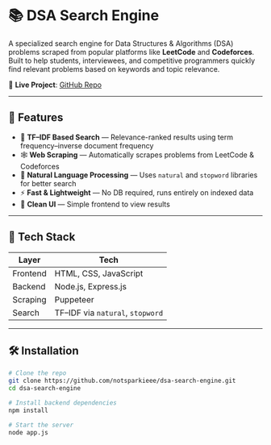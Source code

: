 # 📚 DSA Search Engine

A specialized search engine for Data Structures & Algorithms (DSA) problems scraped from popular platforms like **LeetCode** and **Codeforces**. Built to help students, interviewees, and competitive programmers quickly find relevant problems based on keywords and topic relevance.

🔗 **Live Project**: [GitHub Repo](https://github.com/notsparkieee/dsa-search-engine)

---

## 🚀 Features

- 🧠 **TF–IDF Based Search** — Relevance-ranked results using term frequency–inverse document frequency
- 🕸 **Web Scraping** — Automatically scrapes problems from LeetCode & Codeforces
- 💬 **Natural Language Processing** — Uses `natural` and `stopword` libraries for better search
- ⚡ **Fast & Lightweight** — No DB required, runs entirely on indexed data
- 📱 **Clean UI** — Simple frontend to view results

---

## 🔧 Tech Stack

| Layer      | Tech                            |
|------------|---------------------------------|
| Frontend   | HTML, CSS, JavaScript           |
| Backend    | Node.js, Express.js             |
| Scraping   | Puppeteer                       |
| Search     | TF–IDF via `natural`, `stopword`|

---

## 🛠 Installation

```bash
# Clone the repo
git clone https://github.com/notsparkieee/dsa-search-engine.git
cd dsa-search-engine

# Install backend dependencies
npm install

# Start the server
node app.js

